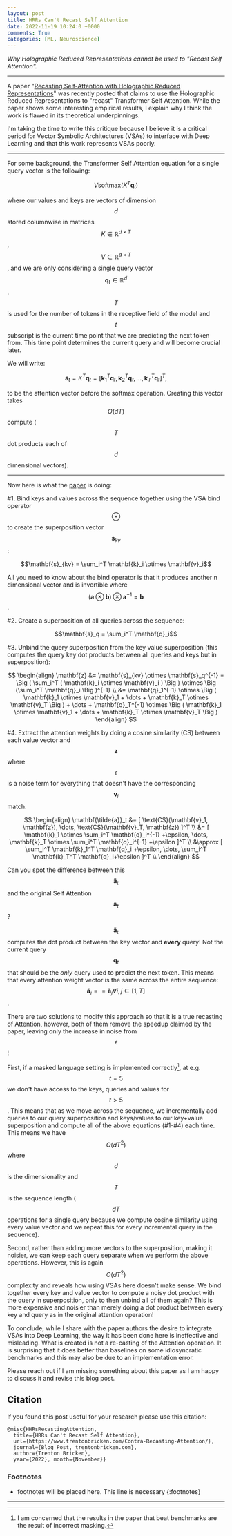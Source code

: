 ```yaml
---
layout: post
title: HRRs Can't Recast Self Attention
date: 2022-11-19 10:24:0 +0000
comments: True
categories: [ML, Neuroscience]
---
```


*Why Holographic Reduced Representations cannot be used to "Recast Self Attention".*

---

A paper "[Recasting Self-Attention with Holographic Reduced Representations](https://kdd-milets.github.io/milets2022/papers/MILETS_2022_paper_5942.pdf)" was recently posted that claims to use the Holographic Reduced Representations to "recast" Transformer Self Attention. While the paper shows some interesting empirical results, I explain why I think the work is flawed in its theoretical underpinnings.

I'm taking the time to write this critique because I believe it is a critical period for Vector Symbolic Architectures (VSAs) to interface with Deep Learning and that this work represents VSAs poorly.  

---

For some background, the Transformer Self Attention equation for a single query vector is the following:

$$V \text{softmax}(K^T \mathbf{q}_t)$$

where our values and keys are vectors of dimension $$d$$ stored columnwise in matrices $$K \in \mathbb{R}^{d\times T}$$, $$V \in \mathbb{R}^{d\times T}$$, and we are only considering a single query vector $$\mathbf{q}_t \in \mathbb{R}^{d}$$. $$T$$ is used for the number of tokens in the receptive field of the model and $$t$$ subscript is the current time point that we are predicting the next token from. This time point determines the current query and will become crucial later.

We will write:

$$\mathbf{\hat{a}}_t = K^T \mathbf{q}_t = [ \mathbf{k}_1^T \mathbf{q}_t, \mathbf{k}_2^T \mathbf{q}_t , \dots,  \mathbf{k}_T^T \mathbf{q}_t ]^T,$$

to be the attention vector before the softmax operation. Creating this vector takes $$O(dT)$$ compute ($$T$$ dot products each of $$d$$ dimensional vectors).

---

Now here is what the [paper](https://kdd-milets.github.io/milets2022/papers/MILETS_2022_paper_5942.pdf) is doing:

#1. Bind keys and values across the sequence together using the VSA bind operator $$\otimes$$ to create the superposition vector $$\mathbf{s}_{kv}$$:

$$\mathbf{s}_{kv} = \sum_i^T \mathbf{k}_i \otimes \mathbf{v}_i$$

All you need to know about the bind operator is that it produces another n dimensional vector and is invertible where $$ (\mathbf{a} \otimes \mathbf{b}) \otimes \mathbf{a}^{-1} = \mathbf{b} $$.

#2. Create a superposition of all queries across the sequence:

$$\mathbf{s}_q = \sum_i^T \mathbf{q}_i$$

#3. Unbind the query superposition from the key value superposition (this computes the query key dot products between all queries and keys but in superposition):

$$
\begin{align}
\mathbf{z} &= \mathbf{s}_{kv} \otimes \mathbf{s}_q^{-1} = \Big ( \sum_i^T ( \mathbf{k}_i \otimes \mathbf{v}_i ) \Big ) \otimes \Big (\sum_i^T \mathbf{q}_i \Big )^{-1} \\
&= \mathbf{q}_1^{-1} \otimes \Big ( \mathbf{k}_1 \otimes \mathbf{v}_1 + \dots + \mathbf{k}_T \otimes \mathbf{v}_T   \Big ) + \dots + \mathbf{q}_T^{-1} \otimes \Big ( \mathbf{k}_1 \otimes \mathbf{v}_1 + \dots + \mathbf{k}_T \otimes \mathbf{v}_T   \Big )
\end{align}
$$

#4. Extract the attention weights by doing a cosine similarity (CS) between each value vector and $$\mathbf{z}$$ where $$\epsilon$$ is a noise term for everything that doesn't have the corresponding $$\mathbf{v}_i$$ match.

$$
\begin{align}
 \mathbf{\tilde{a}}_t &= [ \text{CS}(\mathbf{v}_1, \mathbf{z}), \dots,  \text{CS}(\mathbf{v}_T, \mathbf{z})  ]^T \\
 &= [ \mathbf{k}_1 \otimes \sum_i^T \mathbf{q}_i^{-1} +\epsilon, \dots, \mathbf{k}_T \otimes \sum_i^T \mathbf{q}_i^{-1} +\epsilon  ]^T \\
 &\approx [ \sum_i^T \mathbf{k}_1^T \mathbf{q}_i +\epsilon, \dots, \sum_i^T \mathbf{k}_T^T \mathbf{q}_i+\epsilon  ]^T \\
\end{align}
$$

Can you spot the difference between this $$\mathbf{\tilde{a}}_t$$ and the original Self Attention $$\mathbf{\hat{a}}_t$$?

$$\mathbf{\tilde{a}}_t$$ computes the dot product between the key vector and **every** query! Not the current query $$\mathbf{q}_t$$ that should be the *only* query used to predict the next token. This means that every attention weight vector is the same across the entire sequence: $$\mathbf{\tilde{a}}_i == \mathbf{\tilde{a}}_j \forall i,j \in [1,T]$$.

There are two solutions to modify this approach so that it is a true recasting of Attention, however, both of them remove the speedup claimed by the paper, leaving only the increase in noise from $$\epsilon$$!

First, if a masked language setting is implemented correctly[^Masking], at e.g. $$t=5$$ we don't have access to the keys, queries and values for $$t>5$$. This means that as we move across the sequence, we incrementally add queries to our query superposition and keys/values to our key+value superposition and compute all of the above equations (#1-#4) each time. This means we have $$O(dT^2)$$ where $$d$$ is the dimensionality and $$T$$ is the sequence length ($$dT$$ operations for a single query because we compute cosine similarity using every value vector and we repeat this for every incremental query in the sequence).

Second, rather than adding more vectors to the superposition, making it noisier, we can keep each query separate when we perform the above operations. However, this is again $$O(dT^2)$$ complexity and reveals how using VSAs here doesn't make sense. We bind together every key and value vector to compute a noisy dot product with the query in superposition, only to then unbind all of them again? This is more expensive and noisier than merely doing a dot product between every key and query as in the original attention operation!

To conclude, while I share with the paper authors the desire to integrate VSAs into Deep Learning, the way it has been done here is ineffective and misleading. What is created is not a re-casting of the Attention operation. It is surprising that it does better than baselines on some idiosyncratic benchmarks and this may also be due to an implementation error.

Please reach out if I am missing something about this paper as I am happy to discuss it and revise this blog post.

## Citation

If you found this post useful for your research please use this citation:
```
@misc{HHRsRecastingAttention,
  title={HRRs Can't Recast Self Attention},
  url={https://www.trentonbricken.com/Contra-Recasting-Attention/},
  journal={Blog Post, trentonbricken.com},
  author={Trenton Bricken},
  year={2022}, month={November}}
```

### Footnotes
* footnotes will be placed here. This line is necessary
{:footnotes}
[^Masking]: I am concerned that the results in the paper that beat benchmarks are the result of incorrect masking.

---
